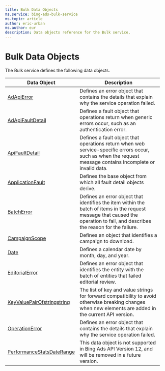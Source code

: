 ```yaml
---
title: Bulk Data Objects
ms.service: bing-ads-bulk-service
ms.topic: article
author: eric-urban
ms.author: eur
description: Data objects reference for the Bulk service.
---
```

# Bulk Data Objects
The Bulk service defines the following data objects.


|                         Data Object                         |                                                                                  Description                                                                                   |
|-------------------------------------------------------------|--------------------------------------------------------------------------------------------------------------------------------------------------------------------------------|
|                 [AdApiError](adapierror.md)                 |                                        Defines an error object that contains the details that explain why the service operation failed.                                        |
|           [AdApiFaultDetail](adapifaultdetail.md)           |                                   Defines a fault object that operations return when generic errors occur, such as an authentication error.                                    |
|             [ApiFaultDetail](apifaultdetail.md)             |          Defines a fault object that operations return when web service-specific errors occur, such as when the request message contains incomplete or invalid data.           |
|           [ApplicationFault](applicationfault.md)           |                                                      Defines the base object from which all fault detail objects derive.                                                       |
|                 [BatchError](batcherror.md)                 | Defines an error object that identifies the item within the batch of items in the request message that caused the operation to fail, and describes the reason for the failure. |
|              [CampaignScope](campaignscope.md)              |                                                           Defines an object that identifies a campaign to download.                                                            |
|                       [Date](date.md)                       |                                                                Defines a calendar date by month, day, and year.                                                                |
|             [EditorialError](editorialerror.md)             |                                  Defines an error object that identifies the entity with the batch of entities that failed editorial review.                                   |
| [KeyValuePairOfstringstring](keyvaluepairofstringstring.md) |            The list of key and value strings for forward compatibility to avoid otherwise breaking changes when new elements are added in the current API version.             |
|             [OperationError](operationerror.md)             |                                        Defines an error object that contains the details that explain why the service operation failed.                                        |
|  [PerformanceStatsDateRange](performancestatsdaterange.md)  |                                     This data object is not supported in Bing Ads API Version 12, and will be removed in a future version.                                     |

